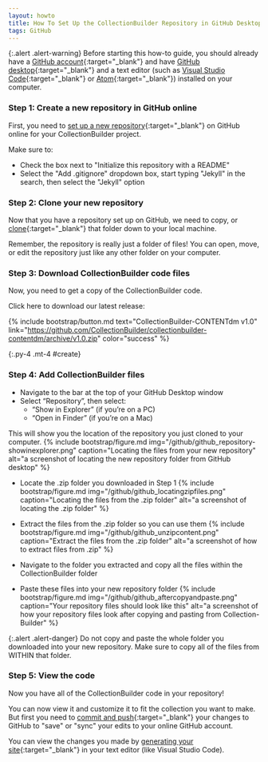 ```yaml
---
layout: howto
title: How To Set Up the CollectionBuilder Repository in GitHub Desktop
tags: GitHub
---
```


{:.alert .alert-warning}
Before starting this how-to guide, you should already have a [GitHub account](setupgithubaccount.html){:target="_blank"} and have [GitHub desktop](githubdesktop.html){:target="_blank"} and a text editor (such as [Visual Studio Code](visualstudiocode.html){:target="_blank"} or [Atom](installatom.html){:target="_blank"}) installed on your computer.


### Step 1: Create a new repository in GitHub online

First, you need to [set up a new repository](setupgithubrepo.html){:target="_blank"} on GitHub online for your CollectionBuilder project. 

Make sure to:
- Check the box next to "Initialize this repository with a README"
- Select the "Add .gitignore" dropdown box, start typing "Jekyll" in the search, then select the "Jekyll" option

### Step 2: Clone your new repository

Now that you have a repository set up on GitHub, we need to copy, or [clone](clonegithubrepo.html){:target="_blank"} that folder down to your local machine. 

Remember, the repository is really just a folder of files! You can open, move, or edit the repository just like any other folder on your computer.

### Step 3: Download CollectionBuilder code files

Now, you need to get a copy of the CollectionBuilder code.

Click here to download our latest release:

{% include bootstrap/button.md text="CollectionBuilder-CONTENTdm v1.0" link="https://github.com/CollectionBuilder/collectionbuilder-contentdm/archive/v1.0.zip" color="success" %}

{:.py-4 .mt-4 #create}

### Step 4: Add CollectionBuilder files

- Navigate to the bar at the top of your GitHub Desktop window
- Select “Repository”, then select:
  - “Show in Explorer” (if you’re on a PC)
  - “Open in Finder” (if you’re on a Mac)
  
This will show you the location of the repository you just cloned to your computer.
{% include bootstrap/figure.md img="/github/github_repository-showinexplorer.png" caption="Locating the files from your new repository" alt="a screenshot of locating the new repository folder from GitHub desktop" %}

- Locate the .zip folder you downloaded in Step 1
{% include bootstrap/figure.md img="/github/github_locatingzipfiles.png" caption="Locating the files from the .zip folder" alt="a screenshot of locating the .zip folder" %}
- Extract the files from the .zip folder so you can use them
{% include bootstrap/figure.md img="/github/github_unzipcontent.png" caption="Extract the files from the .zip folder" alt="a screenshot of how to extract files from .zip" %}
- Navigate to the folder you extracted and copy all the files within the CollectionBuilder folder

- Paste these files into your new repository folder
{% include bootstrap/figure.md img="/github/github_aftercopyandpaste.png" caption="Your repository files should look like this" alt="a screenshot of how your repository files look after copying and pasting from Collection-Builder" %}

{:.alert .alert-danger}
Do not copy and paste the whole folder you downloaded into your new repository. Make sure to copy all of the files from WITHIN that folder.

### Step 5: View the code

Now you have all of the CollectionBuilder code in your repository! 

You can now view it and customize it to fit the collection you want to make. But first you need to [commit and push](pushpullchanges.html){:target="_blank"} your changes to GitHub to "save" or "sync" your edits to your online GitHub account.

You can view the changes you made by [generating your site](generatingsite.md){:target="_blank"} in your text editor (like Visual Studio Code).
